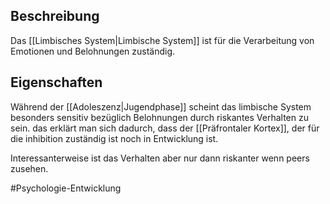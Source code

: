 ## Beschreibung
Das [[Limbisches System|Limbische System]] ist für die Verarbeitung von Emotionen und Belohnungen zuständig.

## Eigenschaften
Während der [[Adoleszenz|Jugendphase]] scheint das limbische System besonders sensitiv bezüglich Belohnungen durch riskantes Verhalten zu sein.
das erklärt man sich dadurch, dass der [[Präfrontaler Kortex]], der für die inhibition zuständig ist noch in Entwicklung ist.

Interessanterweise ist das Verhalten aber nur dann riskanter wenn peers zusehen.

#Psychologie-Entwicklung 